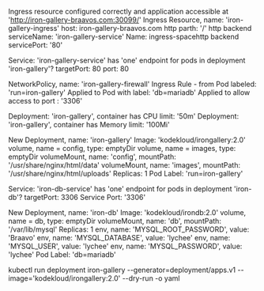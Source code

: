 Ingress resource configured correctly and application accessible at 'http://iron-gallery-braavos.com:30099/'
Ingress Resource, name: 'iron-gallery-ingress'
host: iron-gallery-braavos.com
http parth: '/'
http backend serviceName: 'iron-gallery-service'
Name: ingress-spacehttp backend servicePort: '80' 

Service: 'iron-gallery-service' has 'one' endpoint for pods in deployment 'iron-gallery'?
targetPort: 80
port: 80 

NetworkPolicy, name: 'iron-gallery-firewall'
Ingress Rule - from Pod labeled: 'run=iron-gallery'
Applied to Pod with label: 'db=mariadb'
Applied to allow access to port : '3306' 

Deployment: 'iron-gallery', container has CPU limit: '50m'
Deployment: 'iron-gallery', container has Memory limit: '100Mi' 

New Deployment, name: 'iron-gallery'
Image: 'kodekloud/irongallery:2.0'
volume, name = config, type: emptyDir
volume, name = images, type: emptyDir
volumeMount, name: 'config', mountPath: '/usr/share/nginx/html/data'
volumeMount, name: 'images', mountPath: '/usr/share/nginx/html/uploads'
Replicas: 1
Pod Label: 'run=iron-gallery' 

Service: 'iron-db-service' has 'one' endpoint for pods in deployment 'iron-db'?
targetPort: 3306
Service Port: '3306' 

New Deployment, name: 'iron-db'
Image: 'kodekloud/irondb:2.0'
volume, name = db, type: emptyDir
volumeMount, name: 'db', mountPath: '/var/lib/mysql'
Replicas: 1
env, name: 'MYSQL_ROOT_PASSWORD', value: 'Braavo'
env, name: 'MYSQL_DATABASE', value: 'lychee'
env, name: 'MYSQL_USER', value: 'lychee'
env, name: 'MYSQL_PASSWORD', value: 'lychee'
Pod Label: 'db=mariadb' 


kubectl run deployment iron-gallery --generator=deployment/apps.v1  --image='kodekloud/irongallery:2.0' --dry-run -o yaml

